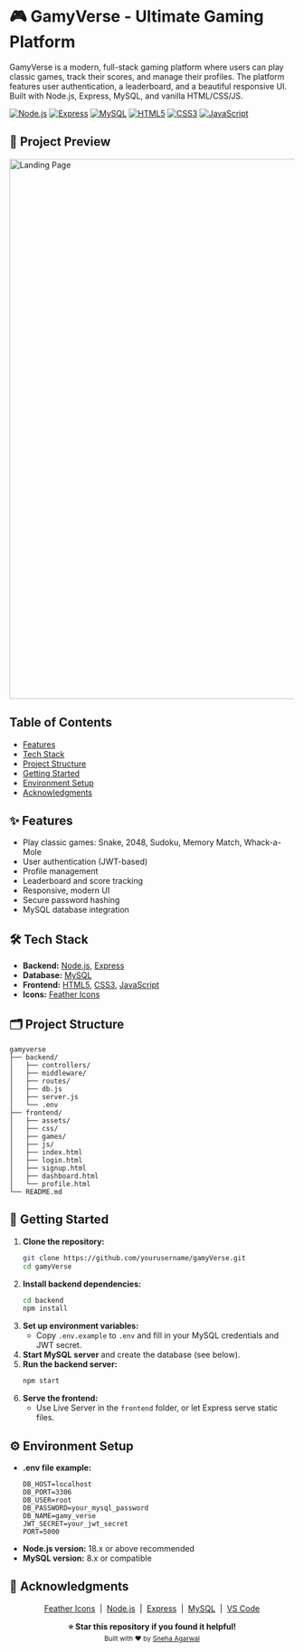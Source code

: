 # 🎮 GamyVerse - Ultimate Gaming Platform

GamyVerse is a modern, full-stack gaming platform where users can play classic games, track their scores, and manage their profiles. The platform features user authentication, a leaderboard, and a beautiful responsive UI. Built with Node.js, Express, MySQL, and vanilla HTML/CSS/JS.

[![Node.js](https://img.shields.io/badge/Node.js-18.x-green?logo=node.js&logoColor=white&style=for-the-badge)](https://nodejs.org/)
[![Express](https://img.shields.io/badge/Express-4.x-black?logo=express&logoColor=white&style=for-the-badge)](https://expressjs.com/)
[![MySQL](https://img.shields.io/badge/MySQL-8.x-blue?logo=mysql&logoColor=white&style=for-the-badge)](https://www.mysql.com/)
[![HTML5](https://img.shields.io/badge/HTML5-E34F26?logo=html5&logoColor=white&style=for-the-badge)](https://developer.mozilla.org/docs/Web/HTML)
[![CSS3](https://img.shields.io/badge/CSS3-1572B6?logo=css3&logoColor=white&style=for-the-badge)](https://developer.mozilla.org/docs/Web/CSS)
[![JavaScript](https://img.shields.io/badge/JavaScript-F7DF1E?logo=javascript&logoColor=black&style=for-the-badge)](https://developer.mozilla.org/docs/Web/JavaScript)

## 📸 Project Preview

<img width="1776" height="955" alt="Landing Page" src="https://github.com/user-attachments/assets/fb154cb3-294b-47cb-b4f9-d3c28418ebd0" />

## Table of Contents

- [Features](#features)
- [Tech Stack](#tech-stack)
- [Project Structure](#project-structure)
- [Getting Started](#getting-started)
- [Environment Setup](#environment-setup)
- [Acknowledgments](#acknowledgments)

## ✨ Features

- Play classic games: Snake, 2048, Sudoku, Memory Match, Whack-a-Mole
- User authentication (JWT-based)
- Profile management
- Leaderboard and score tracking
- Responsive, modern UI
- Secure password hashing
- MySQL database integration

## 🛠️ Tech Stack

- **Backend:** [Node.js](https://nodejs.org/), [Express](https://expressjs.com/)
- **Database:** [MySQL](https://www.mysql.com/)
- **Frontend:** [HTML5](https://developer.mozilla.org/docs/Web/HTML), [CSS3](https://developer.mozilla.org/docs/Web/CSS), [JavaScript](https://developer.mozilla.org/docs/Web/JavaScript)
- **Icons:** [Feather Icons](https://feathericons.com/)

## 🗂️ Project Structure

```shell
gamyverse
├── backend/
│   ├── controllers/
│   ├── middleware/
│   ├── routes/
│   ├── db.js
│   ├── server.js
│   └── .env
├── frontend/
│   ├── assets/
│   ├── css/
│   ├── games/
│   ├── js/
│   ├── index.html
│   ├── login.html
│   ├── signup.html
│   ├── dashboard.html
│   └── profile.html
└── README.md
```

## 🚀 Getting Started

1. **Clone the repository:**
   ```bash
   git clone https://github.com/yourusername/gamyVerse.git
   cd gamyVerse
   ```
2. **Install backend dependencies:**
   ```bash
   cd backend
   npm install
   ```
3. **Set up environment variables:**
   - Copy `.env.example` to `.env` and fill in your MySQL credentials and JWT secret.
4. **Start MySQL server** and create the database (see below).
5. **Run the backend server:**
   ```bash
   npm start
   ```
6. **Serve the frontend:**
   - Use Live Server in the `frontend` folder, or let Express serve static files.

## ⚙️ Environment Setup

- **.env file example:**
  ```env
  DB_HOST=localhost
  DB_PORT=3306
  DB_USER=root
  DB_PASSWORD=your_mysql_password
  DB_NAME=gamy_verse
  JWT_SECRET=your_jwt_secret
  PORT=5000
  ```
- **Node.js version:** 18.x or above recommended
- **MySQL version:** 8.x or compatible

## 🙏 Acknowledgments

<p align="center">
   <a href="https://feathericons.com/">Feather Icons</a> &nbsp;|&nbsp;
   <a href="https://nodejs.org/">Node.js</a> &nbsp;|&nbsp;
   <a href="https://expressjs.com/">Express</a> &nbsp;|&nbsp;
   <a href="https://www.mysql.com/">MySQL</a> &nbsp;|&nbsp;
   <a href="https://code.visualstudio.com/">VS Code</a>
</p>

<p align="center">
   <b>⭐ Star this repository if you found it helpful!</b><br>
   <sub>Built with ❤️ by <a href="https://github.com/snehaagarwal03">Sneha Agarwal</a></sub>
</p>
